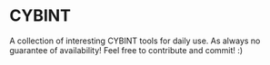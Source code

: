 # CYBINT
A collection of interesting CYBINT tools for daily use. As always no guarantee of availability! Feel free to contribute and commit! :)
